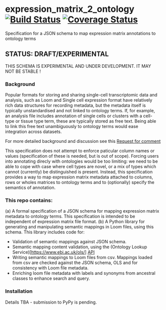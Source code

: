 # expression_matrix_2_ontology [![Build Status](https://travis-ci.org/HumanCellAtlas/expression_matrix_2_ontology.svg?branch=master)](https://travis-ci.org/HumanCellAtlas/expression_matrix_2_ontology) [![Coverage Status](https://coveralls.io/repos/github/HumanCellAtlas/expression_matrix_2_ontology/badge.svg?branch=master)](https://coveralls.io/github/HumanCellAtlas/expression_matrix_2_ontology?branch=master)

Specification for a JSON schema to map expression matrix annotations to ontology terms

## STATUS: DRAFT/EXPERIMENTAL

THIS SCHEMA IS EXPERIMENTAL AND UNDER DEVELOPMENT.  IT MAY NOT BE STABLE !

### Background

Popular formats for storing and sharing single-cell transcriptomic data and analysis, such as Loom and Single cell expression format have relatively rich data structures for recording metadata, but the metadata itself is typically unstandardised and not linked to ontology terms. If, for example, an analysis file includes annotation of single cells or clusters with a cell-type or tissue type term, these are typically stored as free text.  Being able to link this free text unambiguously to ontology terms would ease integration across datasets.

For more detailed background and discussion see this [Request for comment](https://docs.google.com/document/u/1/d/1QEWgktwY8SvPwDNZxv4tfvCeTpzF2z931WlpfzSKfhU/edit)

This specification does not attempt to enforce paticular column names or values (specification of these is needed, but is out of scope). Forcing users into annotating direcly with ontologies would be too limiting: we need to be able to cope with case where cell types are novel, or a mix of types which cannot (currently) be distinguished is present. Instead, this specification provides a way to map expression matrix metadata attached to columns, rows or wholes matrices to ontology terms and to (optionally) specify the semantics of annotation. 

### This repo contains:

(a) A formal specification of a JSON schema for mapping expression matrix metadata to ontology terms. This specification is intended to be independent of expression matrix file format.
(b) A Python library for generating and manipulating semantic mappings in Loom files, using this schema.  This library includes code for:
  * Validation of semantic mappings against JSON schema.
  * Semantic mapping content validation, using the (Ontology Lookup Service)[https://www.ebi.ac.uk/ols/] [API](https://www.ebi.ac.uk/ols/api)
  * Writing semantic mappings to Loom files from csv. Mappings loaded from csv are checked against the JSON schema,  OLS and for consistency with Loom file metadata.
  * Enriching loom file metadata with labels and synonyms from ancestral classes to enhance search and query.
  
 ### Installation
 
 Details TBA - submission to PyPy is pending.









